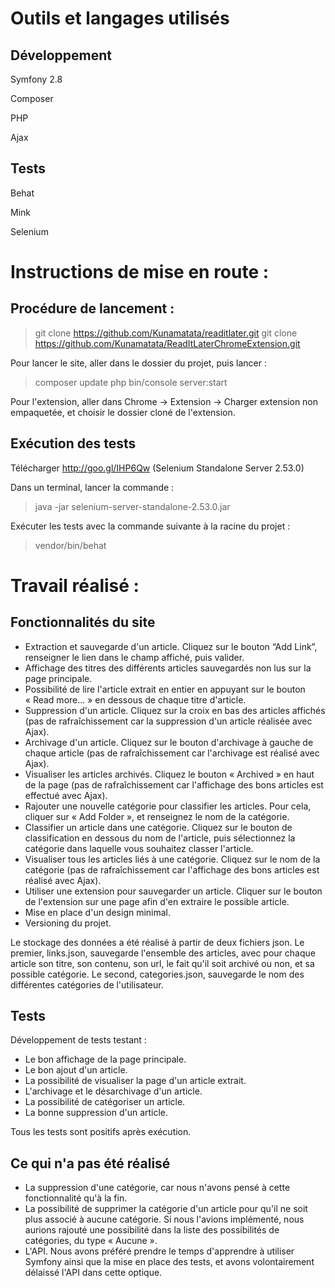 # Outils et langages utilisés

## Développement

Symfony 2.8

Composer

PHP

Ajax


## Tests

Behat

Mink

Selenium


# Instructions de mise en route :

## Procédure de lancement :

> git clone https://github.com/Kunamatata/readitlater.git
> git clone https://github.com/Kunamatata/ReadItLaterChromeExtension.git

Pour lancer le site, aller dans le dossier du projet, puis lancer :

> composer update
> php bin/console server:start

Pour l'extension, aller dans Chrome → Extension → Charger extension non empaquetée, et choisir le dossier cloné de l'extension.

## Exécution des tests

Télécharger http://goo.gl/IHP6Qw (Selenium Standalone Server 2.53.0)

Dans un terminal, lancer la commande :

> java -jar selenium-server-standalone-2.53.0.jar 

Exécuter les tests avec la commande suivante à la racine du projet :

> vendor/bin/behat

# Travail réalisé :

## Fonctionnalités du site

- Extraction et sauvegarde d'un article. Cliquez sur le bouton “Add Link”, renseigner le lien dans le champ affiché, puis valider.
- Affichage des titres des différents articles sauvegardés non lus sur la page principale.
- Possibilité de lire l'article extrait en entier en appuyant sur le bouton « Read more... » en dessous de chaque titre d'article.
- Suppression d'un article. Cliquez sur la croix en bas des articles affichés (pas de rafraîchissement car la suppression d'un article réalisée avec Ajax).
- Archivage d'un article. Cliquez sur le bouton d'archivage à gauche de chaque article (pas de rafraîchissement car l'archivage est réalisé avec Ajax).
- Visualiser les articles archivés. Cliquez le bouton « Archived » en haut de la page (pas de rafraîchissement car l'affichage des bons articles est effectué avec Ajax).
- Rajouter une nouvelle catégorie pour classifier les articles. Pour cela, cliquer sur « Add Folder », et renseignez le nom de la catégorie.
- Classifier un article dans une catégorie. Cliquez sur le bouton de classification en dessous du nom de l'article, puis sélectionnez la catégorie dans laquelle vous souhaitez classer l'article.
- Visualiser tous les articles liés à une catégorie. Cliquez sur le nom de la catégorie (pas de rafraîchissement car l'affichage des bons articles est réalisé avec Ajax).
- Utiliser une extension pour sauvegarder un article. Cliquer sur le bouton de l'extension sur une page afin d'en extraire le possible article.
- Mise en place d'un design minimal.
- Versioning du projet.

Le stockage des données a été réalisé à partir de deux fichiers json. Le premier, links.json, sauvegarde l'ensemble des articles, avec pour chaque article son titre, son contenu, son url, le fait qu'il soit archivé ou non, et sa possible catégorie. Le second, categories.json, sauvegarde le nom des différentes catégories de l'utilisateur.

## Tests

Développement de tests testant :

- Le bon affichage de la page principale.
- Le bon ajout d'un article.
- La possibilité de visualiser la page d'un article extrait.
- L'archivage et le désarchivage d'un article.
- La possibilité de catégoriser un article.
- La bonne suppression d'un article.

Tous les tests sont positifs après exécution.

## Ce qui n'a pas été réalisé

- La suppression d'une catégorie, car nous n'avons pensé à cette fonctionnalité qu'à la fin.
- La possibilité de supprimer la catégorie d'un article pour qu'il ne soit plus associé à aucune catégorie. Si nous l'avions implémenté, nous aurions rajouté une possibilité dans la liste des possibilités de catégories, du type « Aucune ».
- L'API. Nous avons préféré prendre le temps d'apprendre à utiliser Symfony ainsi que la mise en place des tests, et avons volontairement délaissé l'API dans cette optique.
